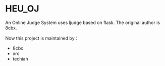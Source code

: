# HEU_OJ
An Online Judge System uses ljudge based on flask. The original author is 8cbx.

Now this project is maintained by：
+ 8cbx
+ xrc
+ techiah
